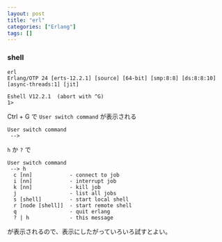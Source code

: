 ```yaml
---
layout: post
title: "erl"
categories: ["Erlang"]
tags: []
---
```


### shell

```
erl
Erlang/OTP 24 [erts-12.2.1] [source] [64-bit] [smp:8:8] [ds:8:8:10] [async-threads:1] [jit]

Eshell V12.2.1  (abort with ^G)
1>
```

Ctrl + G で `User switch command` が表示される

```
User switch command
 -->
```

`h` か `?` で

```
User switch command
 --> h
  c [nn]            - connect to job
  i [nn]            - interrupt job
  k [nn]            - kill job
  j                 - list all jobs
  s [shell]         - start local shell
  r [node [shell]]  - start remote shell
  q                 - quit erlang
  ? | h             - this message
```

が表示されるので、表示にしたがっていろいろ試すとよい。
